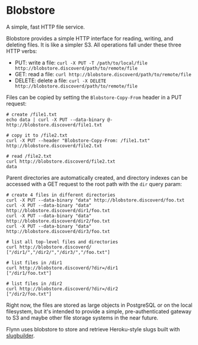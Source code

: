 # Blobstore

A simple, fast HTTP file service.

Blobstore provides a simple HTTP interface for reading, writing, and deleting
files. It is like a simpler S3. All operations fall under these three HTTP
verbs:

 * PUT: write a file: `curl -X PUT -T /path/to/local/file
   http://blobstore.discoverd/path/to/remote/file`
 * GET: read a file: `curl http://blobstore.discoverd/path/to/remote/file`
 * DELETE: delete a file: `curl -X DELETE
   http://blobstore.discoverd/path/to/remote/file`

Files can be copied by setting the `Blobstore-Copy-From` header in a PUT
request:

```shell
# create /file1.txt
echo data | curl -X PUT --data-binary @- http://blobstore.discoverd/file1.txt

# copy it to /file2.txt
curl -X PUT --header "Blobstore-Copy-From: /file1.txt" http://blobstore.discoverd/file2.txt

# read /file2.txt
curl http://blobstore.discoverd/file2.txt
data

```


Parent directories are automatically created, and directory indexes can be
accessed with a GET request to the root path with the `dir` query param:

```shell
# create 4 files in different directories
curl -X PUT --data-binary "data" http://blobstore.discoverd/foo.txt
curl -X PUT --data-binary "data" http://blobstore.discoverd/dir1/foo.txt
curl -X PUT --data-binary "data" http://blobstore.discoverd/dir2/foo.txt
curl -X PUT --data-binary "data" http://blobstore.discoverd/dir3/foo.txt

# list all top-level files and directories
curl http://blobstore.discoverd/
["/dir1/","/dir2/","/dir3/","/foo.txt"]

# list files in /dir1
curl http://blobstore.discoverd/?dir=/dir1
["/dir1/foo.txt"]

# list files in /dir2
curl http://blobstore.discoverd/?dir=/dir2
["/dir2/foo.txt"]
```

Right now, the files are stored as large objects in PostgreSQL or on the local
filesystem, but it's intended to provide a simple, pre-authenticated gateway to
S3 and maybe other file storage systems in the near future.

Flynn uses blobstore to store and retrieve Heroku-style slugs built with
[slugbuilder](/slugbuilder).
